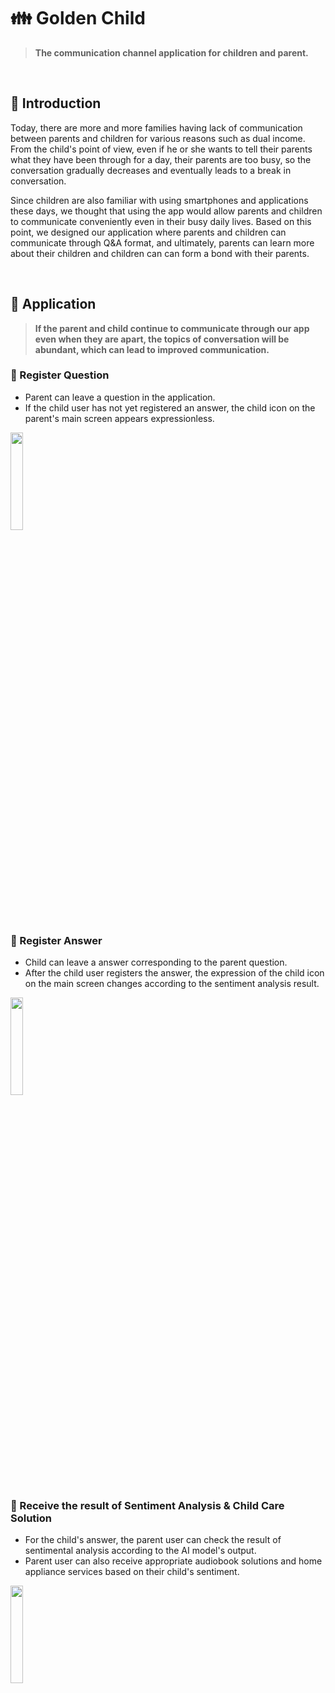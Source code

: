 # 👪 Golden Child
> **The communication channel application for children and parent.**

<br>

## 🤗 Introduction
Today, there are more and more families having lack of communication between parents and children for various reasons such as dual income. From the child's point of view, even if he or she wants to tell their parents what they have been through for a day, their parents are too busy, so the conversation gradually decreases and eventually leads to a break in conversation. 

Since children are also familiar with using smartphones and applications these days, we thought that using the app would allow parents and children to communicate conveniently even in their busy daily lives. Based on this point, we designed our application where parents and children can communicate through Q&A format, and ultimately, parents can learn more about their children and children can can form a bond with their parents.

<br>

## 📱 Application
> **If the parent and child continue to communicate through our app even when they are apart, the topics of conversation will be abundant, which can lead to improved communication.**
### 👩 Register Question
- Parent can leave a question in the application.
- If the child user has not yet registered an answer, the child icon on the parent's main screen appears expressionless.
<img width = "20%" src = "https://user-images.githubusercontent.com/94097318/207865522-7e4075c4-9ef5-4816-a973-b23f96c88146.gif"/>

<br>

### 👧 Register Answer
- Child can leave a answer corresponding to the parent question.
- After the child user registers the answer, the expression of the child icon on the main screen changes according to the sentiment analysis result.
<img width = "20%" src = "https://user-images.githubusercontent.com/94097318/207868077-4b07002b-f47e-446a-bbfe-0e9da34a39ea.gif"/>

<br>

### 💌 Receive the result of Sentiment Analysis & Child Care Solution
- For the child's answer, the parent user can check the result of sentimental analysis according to the AI model's output.
- Parent user can also receive appropriate audiobook solutions and home appliance services based on their child's sentiment.
<img width = "20%" src = "https://user-images.githubusercontent.com/94097318/207869502-ad7de776-3529-41fc-b554-8f5c6a62e702.gif"/>

